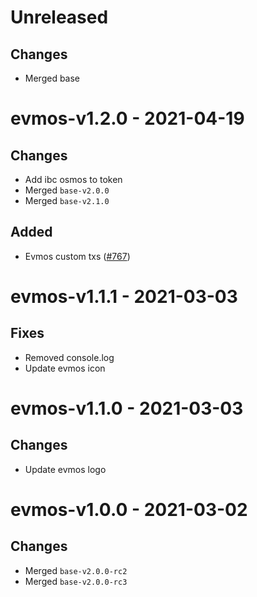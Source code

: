 # Unreleased

## Changes
- Merged base

# evmos-v1.2.0 - 2021-04-19

## Changes
- Add ibc osmos to token
- Merged `base-v2.0.0`
- Merged `base-v2.1.0`

## Added
- Evmos custom txs ([\#767](https://github.com/forbole/big-dipper-2.0-cosmos/issues/767))

# evmos-v1.1.1 - 2021-03-03

## Fixes
- Removed console.log
- Update evmos icon

# evmos-v1.1.0 - 2021-03-03

## Changes
- Update evmos logo

# evmos-v1.0.0 - 2021-03-02

## Changes
- Merged `base-v2.0.0-rc2`
- Merged `base-v2.0.0-rc3`

